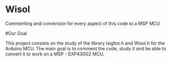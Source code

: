 # Wisol
Commenting and conversion for every aspect of this code to a MSP MCU

#Our Goal

This project consists on the study of the library Isigfox.h and Wisol.h for the Arduino MCU. The main goal is to comment the code, study it and be able to convert it to work on a MSP - EXP430G2 MCU.


